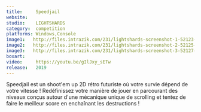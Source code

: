 ```yaml
---
title:     Speedjail
website:   
studio:    LIGHTSHARDS
category:  competition
platforms: Windows,Console
image1:   http://files.intrazik.com/231/lightshards-screenshot-1-52123-5019-20180410-153358.jpg
image2:   http://files.intrazik.com/231/lightshards-screenshot-2-52125-5019-20180410-153358.png
image3:   http://files.intrazik.com/231/lightshards-screenshot-3-52127-5019-20180410-153400.jpg
boxart:    
video:     https://youtu.be/gIlJxy_sETw
release:   2019
---
```


Speedjail est un shoot'em up 2D rétro futuriste où votre survie dépend de votre vitesse ! Redéfinissez votre manière de jouer en parcourant des niveaux conçus autour d'une mécanique unique de scrolling et tentez de faire le meilleur score en enchaînant les destructions !

